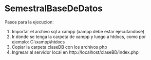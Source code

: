 ﻿# SemestralBaseDeDatos
 
 Pasos para la ejecucion:
 1. Importar el archivo sql a xampp (xampp debe estar ejecutandose)
 2. Ir donde se tenga la carpeta de xampp y luego a htdocs, como por ejemplo: C:\xampp\htdocs
 3. Copiar la carpeta claseDB con los archivos php
 4. Ingresar al servidor local en http://localhost/claseBD/index.php
